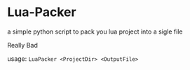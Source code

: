 # Lua-Packer
a simple python script to pack you lua project into a sigle file

Really Bad

usage: `LuaPacker <ProjectDir> <OutputFile>`
